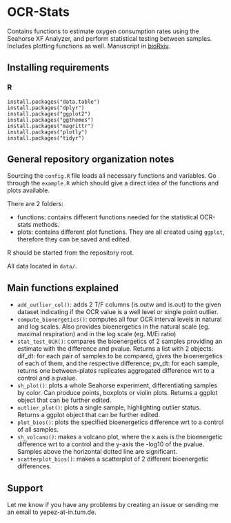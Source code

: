 # OCR-Stats

Contains functions to estimate oxygen consumption rates using the Seahorse XF Analyzer, and perform statistical testing between samples. 
Includes plotting functions as well.
Manuscript in [bioRxiv](https://www.biorxiv.org/content/early/2018/03/08/231522).

## Installing requirements
### R

```{r}
install.packages("data.table")
install.packages("dplyr")
install.packages("ggplot2")
install.packages("ggthemes")
install.packages("magrittr")
install.packages("plotly")
install.packages("tidyr")
```

## General repository organization notes

Sourcing the `config.R` file loads all necessary functions and variables.
Go through the `example.R` which should give a direct idea of the functions and plots available.

There are 2 folders:

- functions: contains different functions needed for the statistical OCR-stats methods.
- plots: contains different plot functions. They are all created using `ggplot`, therefore they can be saved and edited.

R should be started from the repository root.

All data located in `data/`.

## Main functions explained

- `add_outlier_col()`: adds 2 T/F columns (is.outw and is.out) to the given dataset indicating if the OCR value is a well level or single point outlier.
- `compute_bionergetics()`: computes all four OCR interval levels in natural and log scales. Also provides bioenergetics in the natural scale (eg. maximal respiration) and in the log scale (eg. M/Ei ratio)
- `stat_test_OCR()`: compares the bioenergetics of 2 samples providing an estimate with the difference and pvalue. Returns a list with 2 objects: dif_dt: for each pair of samples to be compared, gives the bioenergetics of each of them, and the respective difference; pv_dt: for each sample, returns one between-plates replicates aggregated difference wrt to a control and a pvalue.
- `sh_plot()`: plots a whole Seahorse experiment, differentiating samples by color. Can produce points, boxplots or violin plots. Returns a ggplot object that can be further edited.
- `outlier_plot()`: plots a single sample, highlighting outlier status. Returns a ggplot object that can be further edited.
- `plot_bios()`: plots the specified bioenergetics difference wrt to a control of all samples.
- `sh_volcano()`: makes a volcano plot, where the x axis is the bioenergetic difference wrt to a control and the y-axis the -log10 of the pvalue. Samples above the horizontal dotted line are significant.
- `scatterplot_bios()`: makes a scatterplot of 2 different bioenergetic differences.


## Support

Let me know if you have any problems by creating an issue or sending me an email to yepez-at-in.tum.de.
